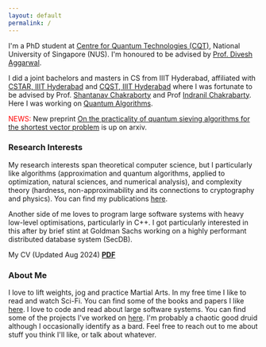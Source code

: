 ```yaml
---
layout: default
permalink: /
---
```


I'm a PhD student at [Centre for Quantum Technologies (CQT)](https://quantumlah.org), National University of Singapore (NUS).
I'm honoured to be advised by [Prof. Divesh Aggarwal](https://sites.google.com/site/diveshhomepage/).

I did a joint bachelors and masters in CS from IIIT Hyderabad, affiliated with [CSTAR, IIIT Hyderabad](http://cstar.iiit.ac.in) and [CQST, IIIT Hyderabad](https://cqst.iiit.ac.in/) where I was fortunate to be advised by Prof. [Shantanav Chakraborty](https://sites.google.com/view/shchakra) and Prof [Indranil Chakrabarty](https://sites.google.com/view/indranilchakrabarty/). Here I was working on [Quantum Algorithms](https://quantum-journal.org/papers/q-2023-04-27-988/). 

<span style="color:red">NEWS: </span> New preprint [On the practicality of quantum sieving algorithms for the shortest vector problem](https://arxiv.org/abs/2410.13759) is up on arxiv. 

### Research Interests

My research interests span theoretical computer science, but I particularly like algorithms (approximation and quantum algorithms, applied to optimization, natural sciences, and numerical analysis), and complexity theory (hardness, non-approximability and its connections to cryptography and physics).
You can find my publications [here](/publications).

Another side of me loves to program large software systems with heavy low-level optimisations, particularly in C++. I got particularly interested in this after by brief stint at Goldman Sachs working on a highly performant distributed database system (SecDB).

My CV (Updated Aug 2024) **[PDF](../assets/documents/cv.pdf)** 

### About Me

I love to lift weights, jog and practice Martial Arts.
In my free time I like to read and watch Sci-Fi. You can find some of the books and papers I like [here](/reading/).
I love to code and read about large software systems. You can find some of the projects I've worked on [here](/projects/).
I'm probably a chaotic good druid <i class="fa fa-hand-peace"></i> although I occasionally identify as a bard.
Feel free to reach out to me about stuff you think I'll like, or talk about whatever.

